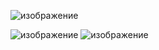 
![изображение](https://github.com/user-attachments/assets/1d443f29-233d-44e2-b42f-981240cba493)

![изображение](https://github.com/user-attachments/assets/69a615ed-464c-4306-b58b-62f01e86ebc9)
![изображение](https://github.com/user-attachments/assets/36b12f7e-7177-4bfd-8e54-225353133186)
